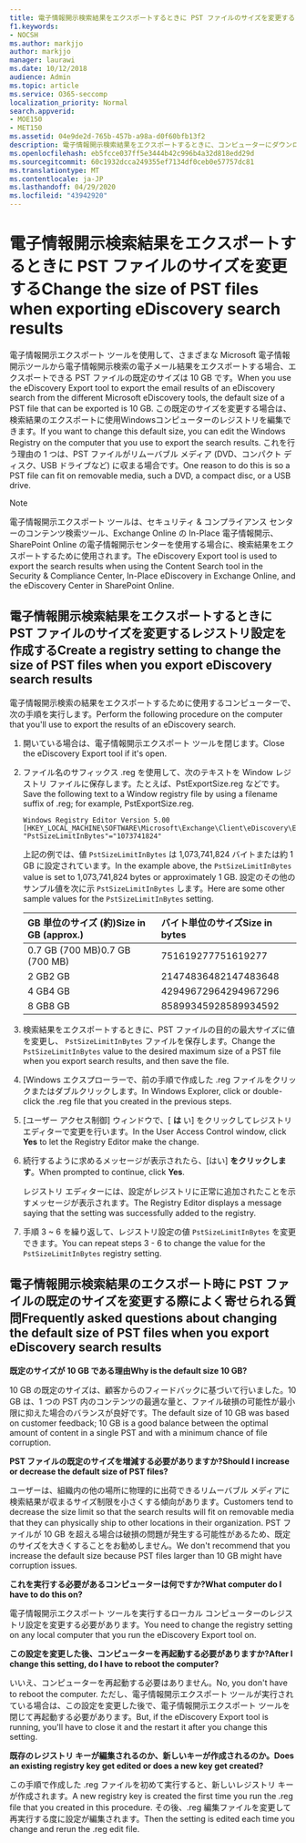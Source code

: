 ```yaml
---
title: 電子情報開示検索結果をエクスポートするときに PST ファイルのサイズを変更する
f1.keywords:
- NOCSH
ms.author: markjjo
author: markjjo
manager: laurawi
ms.date: 10/12/2018
audience: Admin
ms.topic: article
ms.service: O365-seccomp
localization_priority: Normal
search.appverid:
- MOE150
- MET150
ms.assetid: 04e9de2d-765b-457b-a98a-d0f60bfb13f2
description: 電子情報開示検索結果をエクスポートするときに、コンピューターにダウンロードされる PST ファイルの既定のサイズを変更できます。
ms.openlocfilehash: eb5fcce037ff5e3444b42c996b4a32d818edd29d
ms.sourcegitcommit: 60c1932dcca249355ef7134df0ceb0e57757dc81
ms.translationtype: MT
ms.contentlocale: ja-JP
ms.lasthandoff: 04/29/2020
ms.locfileid: "43942920"
---
```

# <a name="change-the-size-of-pst-files-when-exporting-ediscovery-search-results"></a><span data-ttu-id="20a83-103">電子情報開示検索結果をエクスポートするときに PST ファイルのサイズを変更する</span><span class="sxs-lookup"><span data-stu-id="20a83-103">Change the size of PST files when exporting eDiscovery search results</span></span>

<span data-ttu-id="20a83-104">電子情報開示エクスポート ツールを使用して、さまざまな Microsoft 電子情報開示ツールから電子情報開示検索の電子メール結果をエクスポートする場合、エクスポートできる PST ファイルの既定のサイズは 10 GB です。</span><span class="sxs-lookup"><span data-stu-id="20a83-104">When you use the eDiscovery Export tool to export the email results of an eDiscovery search from the different Microsoft eDiscovery tools, the default size of a PST file that can be exported is 10 GB.</span></span> <span data-ttu-id="20a83-105">この既定のサイズを変更する場合は、検索結果のエクスポートに使用Windowsコンピューターのレジストリを編集できます。</span><span class="sxs-lookup"><span data-stu-id="20a83-105">If you want to change this default size, you can edit the Windows Registry on the computer that you use to export the search results.</span></span> <span data-ttu-id="20a83-106">これを行う理由の 1 つは、PST ファイルがリムーバブル メディア (DVD、コンパクト ディスク、USB ドライブなど) に収まる場合です。</span><span class="sxs-lookup"><span data-stu-id="20a83-106">One reason to do this is so a PST file can fit on removable media, such a DVD, a compact disc, or a USB drive.</span></span> 
  
> [!NOTE]
> <span data-ttu-id="20a83-107">電子情報開示エクスポート ツールは、セキュリティ & コンプライアンス センターのコンテンツ検索ツール、Exchange Online の In-Place 電子情報開示、SharePoint Online の電子情報開示センターを使用する場合に、検索結果をエクスポートするために使用されます。</span><span class="sxs-lookup"><span data-stu-id="20a83-107">The eDiscovery Export tool is used to export the search results when using the Content Search tool in the Security & Compliance Center, In-Place eDiscovery in Exchange Online, and the eDiscovery Center in SharePoint Online.</span></span>
  
## <a name="create-a-registry-setting-to-change-the-size-of-pst-files-when-you-export-ediscovery-search-results"></a><span data-ttu-id="20a83-108">電子情報開示検索結果をエクスポートするときに PST ファイルのサイズを変更するレジストリ設定を作成する</span><span class="sxs-lookup"><span data-stu-id="20a83-108">Create a registry setting to change the size of PST files when you export eDiscovery search results</span></span>

<span data-ttu-id="20a83-109">電子情報開示検索の結果をエクスポートするために使用するコンピューターで、次の手順を実行します。</span><span class="sxs-lookup"><span data-stu-id="20a83-109">Perform the following procedure on the computer that you'll use to export the results of an eDiscovery search.</span></span>
  
1. <span data-ttu-id="20a83-110">開いている場合は、電子情報開示エクスポート ツールを閉じます。</span><span class="sxs-lookup"><span data-stu-id="20a83-110">Close the eDiscovery Export tool if it's open.</span></span> 
    
2. <span data-ttu-id="20a83-111">ファイル名のサフィックス .reg を使用して、次のテキストを Window レジストリ ファイルに保存します。たとえば、PstExportSize.reg などです。</span><span class="sxs-lookup"><span data-stu-id="20a83-111">Save the following text to a Window registry file by using a filename suffix of .reg; for example, PstExportSize.reg.</span></span> 
    
    ```text
    Windows Registry Editor Version 5.00
    [HKEY_LOCAL_MACHINE\SOFTWARE\Microsoft\Exchange\Client\eDiscovery\ExportTool]
    "PstSizeLimitInBytes"="1073741824"
    ```

    <span data-ttu-id="20a83-112">上記の例では、値  `PstSizeLimitInBytes` は 1,073,741,824 バイトまたは約 1 GB に設定されています。</span><span class="sxs-lookup"><span data-stu-id="20a83-112">In the example above, the  `PstSizeLimitInBytes` value is set to 1,073,741,824 bytes or approximately 1 GB.</span></span> <span data-ttu-id="20a83-113">設定のその他のサンプル値を次に示  `PstSizeLimitInBytes` します。</span><span class="sxs-lookup"><span data-stu-id="20a83-113">Here are some other sample values for the  `PstSizeLimitInBytes` setting.</span></span> 
    
    |<span data-ttu-id="20a83-114">**GB 単位のサイズ (約)**</span><span class="sxs-lookup"><span data-stu-id="20a83-114">**Size in GB (approx.)**</span></span>|<span data-ttu-id="20a83-115">**バイト単位のサイズ**</span><span class="sxs-lookup"><span data-stu-id="20a83-115">**Size in bytes**</span></span>|
    |:-----|:-----|
    |<span data-ttu-id="20a83-116">0.7 GB (700 MB)</span><span class="sxs-lookup"><span data-stu-id="20a83-116">0.7 GB (700 MB)</span></span>  <br/> |<span data-ttu-id="20a83-117">751619277</span><span class="sxs-lookup"><span data-stu-id="20a83-117">751619277</span></span>  <br/> |
    |<span data-ttu-id="20a83-118">2 GB</span><span class="sxs-lookup"><span data-stu-id="20a83-118">2 GB</span></span>  <br/> |<span data-ttu-id="20a83-119">2147483648</span><span class="sxs-lookup"><span data-stu-id="20a83-119">2147483648</span></span>  <br/> |
    |<span data-ttu-id="20a83-120">4 GB</span><span class="sxs-lookup"><span data-stu-id="20a83-120">4 GB</span></span>  <br/> |<span data-ttu-id="20a83-121">4294967296</span><span class="sxs-lookup"><span data-stu-id="20a83-121">4294967296</span></span>  <br/> |
    |<span data-ttu-id="20a83-122">8 GB</span><span class="sxs-lookup"><span data-stu-id="20a83-122">8 GB</span></span>  <br/> |<span data-ttu-id="20a83-123">8589934592</span><span class="sxs-lookup"><span data-stu-id="20a83-123">8589934592</span></span>  <br/> |
   
3. <span data-ttu-id="20a83-124">検索結果をエクスポートするときに、PST ファイルの目的の最大サイズに値を変更し、 `PstSizeLimitInBytes` ファイルを保存します。</span><span class="sxs-lookup"><span data-stu-id="20a83-124">Change the `PstSizeLimitInBytes` value to the desired maximum size of a PST file when you export search results, and then save the file.</span></span> 
    
4. <span data-ttu-id="20a83-125">[Windows エクスプローラーで、前の手順で作成した .reg ファイルをクリックまたはダブルクリックします。</span><span class="sxs-lookup"><span data-stu-id="20a83-125">In Windows Explorer, click or double-click the .reg file that you created in the previous steps.</span></span>
    
5. <span data-ttu-id="20a83-126">[ユーザー アクセス制御] ウィンドウで、[ **は** い] をクリックしてレジストリ エディターで変更を行います。</span><span class="sxs-lookup"><span data-stu-id="20a83-126">In the User Access Control window, click **Yes** to let the Registry Editor make the change.</span></span> 
    
6. <span data-ttu-id="20a83-127">続行するように求めるメッセージが表示されたら、[はい] **をクリックします**。</span><span class="sxs-lookup"><span data-stu-id="20a83-127">When prompted to continue, click **Yes**.</span></span>
    
    <span data-ttu-id="20a83-128">レジストリ エディターには、設定がレジストリに正常に追加されたことを示すメッセージが表示されます。</span><span class="sxs-lookup"><span data-stu-id="20a83-128">The Registry Editor displays a message saying that the setting was successfully added to the registry.</span></span>
    
7. <span data-ttu-id="20a83-129">手順 3 ~ 6 を繰り返して、レジストリ設定の値  `PstSizeLimitInBytes` を変更できます。</span><span class="sxs-lookup"><span data-stu-id="20a83-129">You can repeat steps 3 - 6 to change the value for the  `PstSizeLimitInBytes` registry setting.</span></span> 
  
## <a name="frequently-asked-questions-about-changing-the-default-size-of-pst-files-when-you-export-ediscovery-search-results"></a><span data-ttu-id="20a83-130">電子情報開示検索結果のエクスポート時に PST ファイルの既定のサイズを変更する際によく寄せられる質問</span><span class="sxs-lookup"><span data-stu-id="20a83-130">Frequently asked questions about changing the default size of PST files when you export eDiscovery search results</span></span>

 <span data-ttu-id="20a83-131">**既定のサイズが 10 GB である理由**</span><span class="sxs-lookup"><span data-stu-id="20a83-131">**Why is the default size 10 GB?**</span></span>
  
<span data-ttu-id="20a83-132">10 GB の既定のサイズは、顧客からのフィードバックに基づいて行いました。10 GB は、1 つの PST 内のコンテンツの最適な量と、ファイル破損の可能性が最小限に抑えた場合のバランスが良好です。</span><span class="sxs-lookup"><span data-stu-id="20a83-132">The default size of 10 GB was based on customer feedback; 10 GB is a good balance between the optimal amount of content in a single PST and with a minimum chance of file corruption.</span></span>
  
 <span data-ttu-id="20a83-133">**PST ファイルの既定のサイズを増減する必要がありますか?**</span><span class="sxs-lookup"><span data-stu-id="20a83-133">**Should I increase or decrease the default size of PST files?**</span></span>
  
<span data-ttu-id="20a83-134">ユーザーは、組織内の他の場所に物理的に出荷できるリムーバブル メディアに検索結果が収まるサイズ制限を小さくする傾向があります。</span><span class="sxs-lookup"><span data-stu-id="20a83-134">Customers tend to decrease the size limit so that the search results will fit on removable media that they can physically ship to other locations in their organization.</span></span> <span data-ttu-id="20a83-135">PST ファイルが 10 GB を超える場合は破損の問題が発生する可能性があるため、既定のサイズを大きくすることをお勧めしません。</span><span class="sxs-lookup"><span data-stu-id="20a83-135">We don't recommend that you increase the default size because PST files larger than 10 GB might have corruption issues.</span></span>
  
 <span data-ttu-id="20a83-136">**これを実行する必要があるコンピューターは何ですか?**</span><span class="sxs-lookup"><span data-stu-id="20a83-136">**What computer do I have to do this on?**</span></span>
  
<span data-ttu-id="20a83-137">電子情報開示エクスポート ツールを実行するローカル コンピューターのレジストリ設定を変更する必要があります。</span><span class="sxs-lookup"><span data-stu-id="20a83-137">You need to change the registry setting on any local computer that you run the eDiscovery Export tool on.</span></span>
  
 <span data-ttu-id="20a83-138">**この設定を変更した後、コンピューターを再起動する必要がありますか?**</span><span class="sxs-lookup"><span data-stu-id="20a83-138">**After I change this setting, do I have to reboot the computer?**</span></span>
  
<span data-ttu-id="20a83-139">いいえ、コンピューターを再起動する必要はありません。</span><span class="sxs-lookup"><span data-stu-id="20a83-139">No, you don't have to reboot the computer.</span></span> <span data-ttu-id="20a83-140">ただし、電子情報開示エクスポート ツールが実行されている場合は、この設定を変更した後で、電子情報開示エクスポート ツールを閉じて再起動する必要があります。</span><span class="sxs-lookup"><span data-stu-id="20a83-140">But, if the eDiscovery Export tool is running, you'll have to close it and the restart it after you change this setting.</span></span>
  
 <span data-ttu-id="20a83-141">**既存のレジストリ キーが編集されるのか、新しいキーが作成されるのか。**</span><span class="sxs-lookup"><span data-stu-id="20a83-141">**Does an existing registry key get edited or does a new key get created?**</span></span>
  
<span data-ttu-id="20a83-142">この手順で作成した .reg ファイルを初めて実行すると、新しいレジストリ キーが作成されます。</span><span class="sxs-lookup"><span data-stu-id="20a83-142">A new registry key is created the first time you run the .reg file that you created in this procedure.</span></span> <span data-ttu-id="20a83-143">その後、.reg 編集ファイルを変更して再実行する度に設定が編集されます。</span><span class="sxs-lookup"><span data-stu-id="20a83-143">Then the setting is edited each time you change and rerun the .reg edit file.</span></span>

